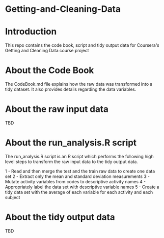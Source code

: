 # Getting-and-Cleaning-Data

# Introduction

This repo contains the code book, script and tidy output data for Coursera's Getting and Cleaning Data course project

# About the Code Book

The CodeBook.md file explains how the raw data was transformed into a tidy dataset. It also provides details regarding the data variables.

# About the raw input data

TBD

# About the run_analysis.R script

The run_analysis.R script is an R script which performs the following high level steps to transform the raw input data to the tidy output data.

  1 - Read and then merge the test and the train raw data to create one data set
  2 - Extract only the mean and standard deviation measurements
  3 - Mutate activity variables from codes to descriptive activity names
  4 - Appropriately label the data set with descriptive variable names 
  5 - Create a tidy data set with the average of each variable for each activity and each subject

# About the tidy output data

TBD
